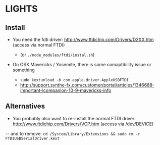 # LIGHTS

## Install

- You need the fdti driver: http://www.ftdichip.com/Drivers/D2XX.htm (access via normal FTDI)
  - (or `./node_modules/ftdi/instal.sh`)

- On OSX Mavericks / Yosemite, there is some comaptibility issue or something 
  - `sudo kextunload -b com.apple.driver.AppleUSBFTDI`
  - http://support.synthe-fx.com/customer/portal/articles/1346688-important-lcompanion-10-9-mavericks-info

## Alternatives
- You probably also want to re-install the normal FTDI driver: http://www.ftdichip.com/Drivers/VCP.htm (access via /dev/DEVICE)

-- and to remove:
`cd /System/Library/Extensions && sudo rm -r FTDIUSBSerialDriver.kext`
